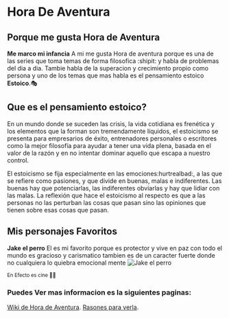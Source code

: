 # Hora De Aventura
## Porque me gusta Hora de Aventura
**Me marco mi infancia**
A mi me gusta Hora de aventura porque es una de las series que toma temas de forma filosofica :shipit: y habla de problemas del dia a dia.
Tambie habla de la superacion y crecimiento propio como persona y uno de los temas que mas habla es el pensamiento estoico **Estoico**.:performing_arts:

## Que es el pensamiento estoico?
En un mundo donde se suceden las crisis, la vida cotidiana es frenética y los elementos que la forman son tremendamente líquidos, el estoicismo se presenta para empresarios de éxito, entrenadores personales o escritores como la mejor filosofía para ayudar a tener una vida plena, basada en el valor de la razón y en no intentar dominar aquello que escapa a nuestro control.

El estoicismo se fija especialmente en las emociones:hurtrealbad:, a las que se refiere como pasiones, y que divide en buenas, malas e indiferentes. Las buenas hay que potenciarlas, las indiferentes obviarlas y hay que lidiar con las malas. La reflexión que hace el estoicismo al respecto es que a las personas no las perturban las cosas que pasan sino las opiniones que tienen sobre esas cosas que pasan.
## Mis personajes Favoritos
**Jake el perro**
El es mi favorito porque es protector y vive en paz con todo el mundo es gracioso y carismatico 
tambien es de un caracter fuerte donde no cualquiera lo quiebra emocional mente 
![Jake el perro](https://i.pinimg.com/564x/a2/51/c1/a251c17ebbc2956cb48246a6d6258f01.jpg)





<sub>En Efecto es cine :monocle_face::wine_glass:</sub> 
### Puedes Ver mas informacion es la siguientes paginas:
[Wiki de Hora de Aventura](https://horadeaventura.fandom.com/es/wiki/Lista_de_Episodios_de_Hora_de_Aventura).
[Rasones para verla](https://hipertextual.com/2018/09/hora-aventura-importancia).


 
